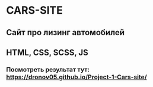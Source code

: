 # CARS-SITE
## Сайт про лизинг автомобилей
## HTML, CSS, SCSS, JS
### Посмотреть результат тут: https://dronov05.github.io/Project-1-Cars-site/
